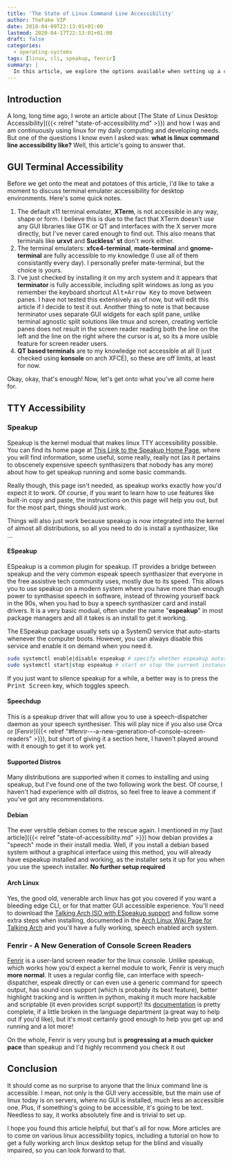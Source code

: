 ```yaml
---
title: 'The State of Linux Command Line Accessibility'
author: TheFake VIP
date: 2018-04-09T22:13:01+01:00
lastmod: 2020-04-17T22:13:01+01:00
draft: false
categories:
  - operating-systems
tags: [linux, cli, speakup, fenrir]
summary: |
  In this article, we explore the options available when setting up a command-line-only Linux installation. From speakup to fenrir, there's a lot to offer.
---
```


## Introduction

A long, long time ago, I wrote an article about [The State of Linux
Desktop Accessibility]({{< relref "state-of-accessibility.md" >}}) and
how I was and am continuously using linux for my daily computing and
developing needs. But one of the questions I know even I asked was:
**what is linux command line accessibility like?** Well, this article's
going to answer that.

## GUI Terminal Accessibility

Before we get onto the meat and potatoes of this article, I'd like to
take a moment to discuss terminal emulater accessibility for desktop
environments. Here's some quick notes.

1.  The default x11 terminal emulater, **XTerm**, is not accessible in
    any way, shape or form. I believe this is due to the fact that XTerm
    doesn't use any GUI libraries like GTK or QT and interfaces with the
    X server more directly, but I've never cared enough to find out.
    This also means that terminals like **urxvt** and **Suckless' st**
    don't work either.
2.  The terminal emulaters: **xfce4-terminal**, **mate-terminal** and
    **gnome-terminal** are fully accessible to my knowledge (I use all
    of them consistantly every day). I personally prefer mate-terminal,
    but the choice is yours.
3.  I've just checked by installing it on my arch system and it appears
    that **terminator** is fully accessible, including split windows as
    long as you remember the keyboard shortcut <kbd>Alt+Arrow Key</kbd> to move
    between panes. I have not tested this extensively as of now, but
    will edit this article if I decide to test it out. Another thing to
    note is that because terminator uses separate GUI widgets for each
    split pane, unlike terminal agnostic split solutions like tmux and
    screen, creating verticle panes does not result in the screen reader
    reading both the line on the left and the line on the right where
    the cursor is at, so its a more usible feature for screen reader
    users.
4.  **QT based terminals** are to my knowledge not accessible at all (I
    just checked using **konsole** on arch XFCE), so these are off
    limits, at least for now.

Okay, okay, that's enough! Now, let's get onto what you've all come
here for.

## TTY Accessibility

### Speakup

Speakup is the kernel modual that makes linux TTY accessibility
possible. You can find its home page at [This Link to the Speakup Home
Page](https://www.linux-speakup.org), where you will find information,
some useful, some really, really not (as it pertains to obscenely
expensive speech synthasizers that nobody has any more) about how to get
speakup running and some basic commands.

Really though, this page isn't needed, as speakup works exactly how
you'd expect it to work. Of course, if you want to learn how to use
features like built-in copy and paste, the instructions on this page will
help you out, but for the most part, things should just work.

Things will also just work because speakup is now integrated into the
kernel of almost all distributions, so all you need to do is install a
synthasizer, like ...

#### ESpeakup

ESpeakup is a common plugin for speakup. IT provides a bridge between
speakup and the very common espeak speech synthasizer that everyone in
the free assistive tech community uses, mostly due to its speed. This
allows you to use speakup on a modern system where you have more than
enough power to synthasise speech in software, instead of throwing
yourself back in the 90s, when you had to buy a speech synthasizer card
and install drivers. It is a very basic modual, often under the name
"**espeakup**" in most package managers and all it takes is an install
to get it working.

The ESpeakup package usually sets up a SystemD service that auto-starts
whenever the computer boots. However, you can always disable this
service and enable it on demand when you need it.

```bash
sudo systemctl enable|disable espeakup # specify whether espeakup autostarts
sudo systemctl start|stop espeakup # start or stop the current instance of espeakup
```

If you just want to silence speakup for a while, a better way is to
press the <kbd>Print Screen</kbd> key, which toggles speech.

#### Speechdup

This is a speakup driver that will allow you to use a speech-dispatcher
daemon as your speech synthesiser. This will play nice if you also use
Orca or [Fenrir]({{< relref "#fenrir---a-new-generation-of-console-screen-readers" >}}), but short of giving it a section here, I haven't played
around with it enough to get it to work yet.

#### Supported Distros

Many distributions are supported when it comes to installing and using
speakup, but I've found one of the two following work the best. Of
course, I haven't had experience with _all_ distros, so feel free to
leave a comment if you've got any recommendations.

#### Debian

The ever versitile debian comes to the rescue again. I mentioned in my
[last article]({{< relref "state-of-accessibility.md" >}}) how debian provides a "speech" mode in their install
media. Well, if you install a debian based system without a graphical
interface using this method, you will already have espeakup installed
and working, as the installer sets it up for you when you use the speech
installer. **No further setup required**

#### Arch Linux

Yes, the good old, venerable arch linux has got you covered if you want
a bleeding edge CLI, or for that matter GUI accessible experience.
You'll need to download the [Talking Arch ISO with ESpeakup
support](https://talkingarch.info/) and follow some extra steps when
installing, documented in the [Arch Linux Wiki Page for Talking
Arch](https://wiki.archlinux.org/index.php/TalkingArch) and you'll have
a fully working, speech enabled arch system.

### Fenrir - A New Generation of Console Screen Readers

[Fenrir](https://github.com/chrys87/fenrir) is a user-land screen reader
for the linux console. Unlike speakup, which works how you'd expect
a kernel module to work, Fenrir is very much **more normal**. It uses a
regular config file, can interface with speech-dispatcher, espeak
directly or can even use a generic command for speech output, has sound
icon support (which is probably its best feature), better highlight
tracking and is written in python, making it much more hackable and
scriptable (it even provides script support)! Its
[documentation](https://wiki.linux-a11y.org/doku.php?id=fenrir_user_manual)
is pretty complete, if a little broken in the language department (a
great way to help out if you'd like), but it's most certainly good
enough to help you get up and running and a lot more!

On the whole, Fenrir is very young but is **progressing at a much
quicker pace** than speakup and I'd highly recommend you check it out

## Conclusion

It should come as no surprise to anyone that the linux command line is
accessible. I mean, not only is the GUI very accessible, but the main
use of linux today is on servers, where no GUI is installed, much less
an accessible one. Plus, if something's going to be accessible, it's
going to be text. Needless to say, it works absolutely fine and is
trivial to set up.

I hope you found this article helpful, but that's all for now. More
articles are to come on various linux accessibility topics, including a
tutorial on how to get a fully working arch linux desktop setup for the
blind and visually impaired, so you can look forward to that.
